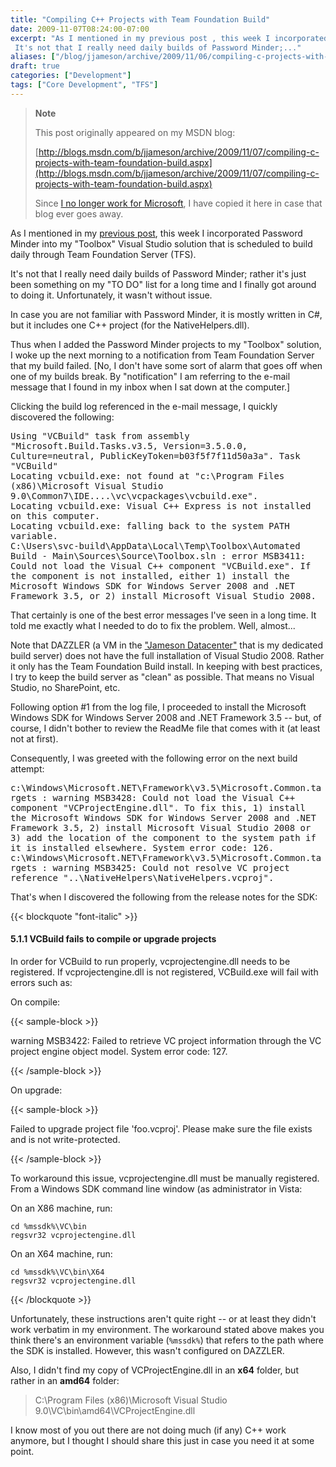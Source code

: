 ```yaml
---
title: "Compiling C++ Projects with Team Foundation Build"
date: 2009-11-07T08:24:00-07:00
excerpt: "As I mentioned in my previous post , this week I incorporated Password Minder into my \"Toolbox\" Visual Studio solution that is scheduled to build daily through Team Foundation Server (TFS). 
 It's not that I really need daily builds of Password Minder;..."
aliases: ["/blog/jjameson/archive/2009/11/06/compiling-c-projects-with-team-foundation-build.aspx", "/blog/jjameson/archive/2009/11/07/compiling-c-projects-with-team-foundation-build.aspx"]
draft: true
categories: ["Development"]
tags: ["Core Development", "TFS"]
---
```


> **Note**
>
> This post originally appeared on my MSDN blog:
>
> [http://blogs.msdn.com/b/jjameson/archive/2009/11/07/compiling-c-projects-with-team-foundation-build.aspx](http://blogs.msdn.com/b/jjameson/archive/2009/11/07/compiling-c-projects-with-team-foundation-build.aspx)
>
> Since [I no longer work for Microsoft](/blog/jjameson/2011/09/02/last-day-with-microsoft), I have copied it here in case that blog                 ever goes away.

As I mentioned in my [previous post](/blog/jjameson/2009/11/07/using-password-minder-to-manage-your-passwords), this week I incorporated Password Minder into my "Toolbox"         Visual Studio solution that is scheduled to build daily through Team Foundation         Server (TFS).

It's not that I really need daily builds of Password Minder; rather it's just been         something on my "TO DO" list for a long time and I finally got around to doing it.         Unfortunately, it wasn't without issue.

In case you are not familiar with Password Minder, it is mostly written in C#, but         it includes one C++ project (for the NativeHelpers.dll).

Thus when I added the Password Minder projects to my "Toolbox" solution, I woke         up the next morning to a notification from Team Foundation Server that my build         failed. [No, I don't have some sort of alarm that goes off when one of my builds         break. By "notification" I am referring to the e-mail message that I found in my         inbox when I sat down at the computer.]

Clicking the build log referenced in the e-mail message, I quickly discovered the         following:

<samp>            Using "VCBuild" task from assembly "Microsoft.Build.Tasks.v3.5, Version=3.5.0.0,
Culture=neutral, PublicKeyToken=b03f5f7f11d50a3a". Task "VCBuild"<br>
Locating vcbuild.exe: not found at "c:\Program Files (x86)\Microsoft Visual Studio
9.0\Common7\IDE\..\..\vc\vcpackages\vcbuild.exe".<br>
Locating vcbuild.exe: Visual C++ Express is not installed on this computer.<br>
Locating vcbuild.exe: falling back to the system PATH variable.<br>
C:\Users\svc-build\AppData\Local\Temp\Toolbox\Automated Build - Main\Sources\Source\Toolbox.sln
: error MSB3411: Could not load the Visual C++ component "VCBuild.exe". If the component
is not installed, either 1) install the Microsoft Windows SDK for Windows Server
2008 and .NET Framework 3.5, or 2) install Microsoft Visual Studio 2008.</samp>

That certainly is one of the best error messages I've seen in a long time. It told         me exactly what I needed to do to fix the problem. Well, almost...

Note that DAZZLER (a VM in the ["Jameson Datacenter"](/blog/jjameson/2009/09/14/the-jameson-datacenter) that is my dedicated build server) does not have the         full installation of Visual Studio 2008. Rather it only has the Team Foundation         Build install. In keeping with best practices, I try to keep the build server as         "clean" as possible. That means no Visual Studio, no SharePoint, etc.

Following option #1 from the log file, I proceeded to install the Microsoft Windows         SDK for Windows Server 2008 and .NET Framework 3.5 -- but, of course, I didn't bother         to review the ReadMe file that comes with it (at least not at first).

Consequently, I was greeted with the following error on the next build attempt:

<samp>            c:\Windows\Microsoft.NET\Framework\v3.5\Microsoft.Common.targets : warning MSB3428:
Could not load the Visual C++ component "VCProjectEngine.dll". To fix this, 1) install
the Microsoft Windows SDK for Windows Server 2008 and .NET Framework 3.5, 2) install
Microsoft Visual Studio 2008 or 3) add the location of the component to the system
path if it is installed elsewhere. System error code: 126.<br>
c:\Windows\Microsoft.NET\Framework\v3.5\Microsoft.Common.targets : warning MSB3425:
Could not resolve VC project reference "..\NativeHelpers\NativeHelpers.vcproj".</samp>

That's when I discovered the following from the release notes for the SDK:

{{< blockquote "font-italic" >}}

#### 5.1.1 VCBuild fails to compile or upgrade projects

In order for VCBuild to run properly, vcprojectengine.dll needs to be registered.             If vcprojectengine.dll is not registered, VCBuild.exe will fail with errors such             as:

On compile:

{{< sample-block >}}

warning MSB3422: Failed to retrieve VC project information through                 the VC project engine object model. System error code: 127.

{{< /sample-block >}}

On upgrade:

{{< sample-block >}}

Failed to upgrade project file 'foo.vcproj'. Please make sure the                 file exists and is not write-protected.

{{< /sample-block >}}

To workaround this issue, vcprojectengine.dll must be manually registered.             From a Windows SDK command line window (as administrator in Vista:

On an X86 machine, run:

```
cd %mssdk%\VC\bin
regsvr32 vcprojectengine.dll
```

On an X64 machine, run:

```
cd %mssdk%\VC\bin\X64
regsvr32 vcprojectengine.dll
```

{{< /blockquote >}}

Unfortunately, these instructions aren't quite right -- or at least they didn't         work verbatim in my environment. The workaround stated above makes you think there's         an environment variable (`%mssdk%`) that refers to the path where the         SDK is installed. However, this wasn't configured on DAZZLER.

Also, I didn't find my copy of VCProjectEngine.dll in an **x64** folder,         but rather in an **amd64** folder:

> C:\Program Files (x86)\Microsoft Visual Studio 9.0\VC\bin\amd64\VCProjectEngine.dll

I know most of you out there are not doing much (if any) C++ work anymore, but I         thought I should share this just in case you need it at some point.

